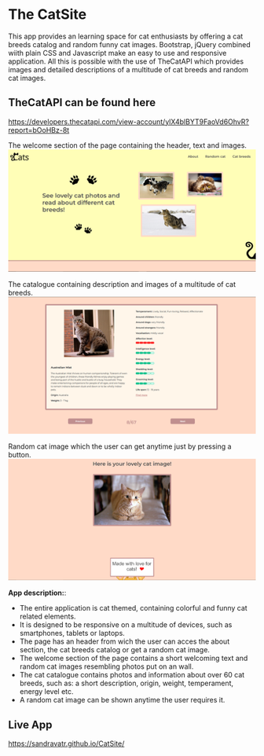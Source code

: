 # The CatSite

This app provides an learning space for cat enthusiasts by offering a cat breeds catalog and random funny cat images. 
Bootstrap, jQuery combined wiith plain CSS and Javascript make an easy to use and responsive application.
All this is possible with the use of TheCatAPI which provides images and detailed descriptions of a multitude of cat breeds and random cat images.
## TheCatAPI can be found here
https://developers.thecatapi.com/view-account/ylX4blBYT9FaoVd6OhvR?report=bOoHBz-8t


The welcome section of the page containing the header, text and images.
![PROJECT IMAGE 1](catApp2.PNG)

The catalogue containing description and images of a multitude of cat breeds.
![PROJECT IMAGE 1](catApp.PNG)

Random cat image which the user can get anytime just by pressing a button.
![PROJECT IMAGE 1](catApp3.PNG)

**App description:**: 
- The entire application is cat themed, containing colorful and funny cat related elements.
- It is designed to be responsive on a multitude of devices, such as smartphones, tablets or laptops.
- The page has an header from wich the user can acces the about section, the cat breeds catalog or get a random cat image.
- The welcome section of the page contains a short welcoming text and random cat images resembling photos put on an wall.
- The cat catalogue contains photos and information about over 60 cat breeds, such as: a short description, origin, weight, temperament, energy level etc.
- A random cat image can be shown anytime the user requires it.


## Live App
https://sandravatr.github.io/CatSite/
